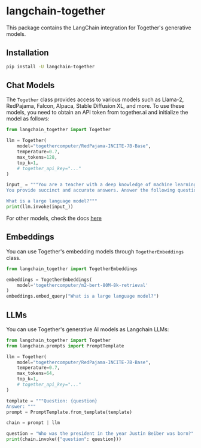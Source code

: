 # langchain-together

This package contains the LangChain integration for Together's generative models.

## Installation

```sh
pip install -U langchain-together
```

## Chat Models

The `Together` class provides access to various models such as Llama-2, RedPajama, Falcon, Alpaca, Stable Diffusion XL, and more. To use these models, you need to obtain an API token from together.ai and initialize the model as follows:

```py
from langchain_together import Together

llm = Together(
    model="togethercomputer/RedPajama-INCITE-7B-Base",
    temperature=0.7,
    max_tokens=128,
    top_k=1,
    # together_api_key="..."
)

input_ = """You are a teacher with a deep knowledge of machine learning and AI.
You provide succinct and accurate answers. Answer the following question:

What is a large language model?"""
print(llm.invoke(input_))
```

For other models, check the docs [here](https://docs.together.ai/docs/inference-models)

## Embeddings

You can use Together's embedding models through `TogetherEmbeddings` class.

```py
from langchain_together import TogetherEmbeddings

embeddings = TogetherEmbeddings(
    model='togethercomputer/m2-bert-80M-8k-retrieval'
)
embeddings.embed_query("What is a large language model?")
```

## LLMs

You can use Together's generative AI models as Langchain LLMs:

```py
from langchain_together import Together
from langchain.prompts import PromptTemplate

llm = Together(
    model="togethercomputer/RedPajama-INCITE-7B-Base",
    temperature=0.7,
    max_tokens=64,
    top_k=1,
    # together_api_key="..."
)

template = """Question: {question}
Answer: """
prompt = PromptTemplate.from_template(template)

chain = prompt | llm

question = "Who was the president in the year Justin Beiber was born?"
print(chain.invoke({"question": question}))
```
